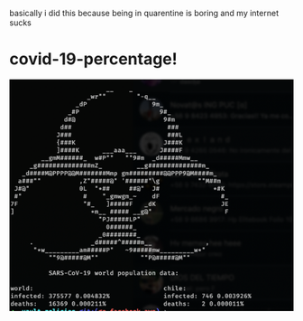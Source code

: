 basically i did this because being in quarentine is boring and my internet sucks
# covid-19-percentage!
![ScreenShot of the output](ScreenShot.png)

